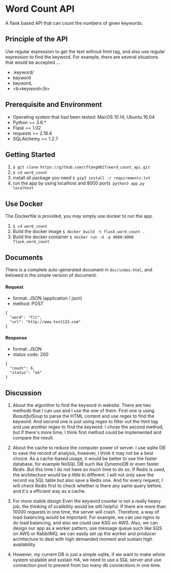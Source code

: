 # Word Count API
A flask based API that can count the numbers of given keywords. 

## Principle of the API
Use regular expression to get the text without html tag, and also use regular expression to find the keyword. For example, there are several situations that would be accepted ...
- .keyword/
- keyword
- keyword,
- \<b>keyword\</b>

## Prerequisite and Environment 
- Operating system that had been tested: MacOS 10.14, Ubuntu 16.04
- Python == 3.6.*
- Flask == 1.02
- requests == 2.18.4
- SQLAlchemy == 1.2.7

## Getting Started
1. `$ git clone https://github.com/cftang0827/word_count_api.git`
2. `$ cd word_count`
3. install all package you need `$ pip3 install -r requirements.txt`
4. run the app by using localhost and 8000 port`$ python3 app.py localhost`

## Use Docker 
The Dockerfile is provided, you may simply use docker to run the app.

1. `$ cd word_count`
2. Build the docker image  `$ docker build -t flask_word_count .`
3. Build the docker container   `$ docker run -d -p 8000:8000 flask_word_count`

## Documents
There is a complete auto-generated document in `doc/index.html`, and belowed is the simple version of document.
#### Request
- format: JSON (application / json)
- method: POST
```
{
  "word": "fit",
  "url": "http://www.test123.com"
}
```
#### Response
- format: JSON
- status code: 200
```
{
  "count": 6,
  "status": "ok"
}
```

## Discussion
1. About the algorithm to find the keyword in website.
There are two methods that I can use and I use the one of them. First one is using *BeautifulSoup* to parse the HTML content and use regex to find the keyword. And second one is just using regex to filter out the html tag and use another regex to find the keyword. I chose the second method, but if there's more time, I think first method could be implemented and compare the result.

2. About the cache to reduce the computer power of server. 
I use sqlite DB to save the record of analysis, however, I think it may not be a best choice. As a cache-based usage, it would be better to use the faster database, for example NoSQL DB such like *DynamoDB* or even faster *Redis*. But this time I do not have so much time to do so. If Redis is used, the architecture would be a little bi different. I will not only save the record via SQL table but also save a Redis one. And for every request, I will check Redis first to check whether is there any same query before, and it's a efficient way as a cache. 

3. For more stable design
Even the keyword counter is not a really heavy job, the thinking of scalibility would be still helpful. If there are more than 10000 requests in one time, the server will crash. Therefore, a way of load-balancing would be important. For example, we can use nginx to do load balancing, and also we could use ASG on AWS. Also, we can design our app as a worker pattern, use message queue such like SQS on AWS or RabbitMQ, we can easily set up the worker and producer architecture to deal with high demanded moment and sustain high availability.

4. However, my current DB is just a simple sqlite, if we want to make whole system scalable and sustain HA, we need to use a SQL server and use connection pool to prevent from too many db connections in one time. 

